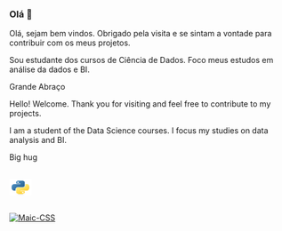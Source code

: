 
### Olá 👋

Olá, sejam bem vindos. Obrigado pela visita e se sintam a vontade para contribuir com os meus projetos.

Sou estudante dos cursos de Ciência de Dados.
Foco meus estudos em análise da dados e BI. 

Grande Abraço

Hello! Welcome. Thank you for visiting and feel free to contribute to my projects.

I am a student of the Data Science courses.
I focus my studies on data analysis and BI.

Big hug


  
<div style="display: inline_block"><br>
  <img align="center" alt="Python" height="30" width="40"  src="https://raw.githubusercontent.com/devicons/devicon/master/icons/python/python-original.svg">
</div>
  
##
  
  <div>
    <a href="https://www.linkedin.com/in/pedrojadirborges">
    <img align="center" alt="Maic-CSS" height="" width="" src="https://img.shields.io/badge/LinkedIn-0077B5?style=for-the-badge&logo=linkedin&logoColor=white">
  </div>
    
##
